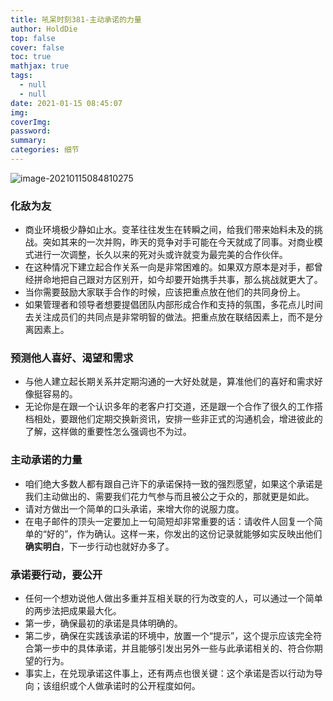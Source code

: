```yaml
---
title: 吼呆时刻381-主动承诺的力量
author: HoldDie
top: false
cover: false
toc: true
mathjax: true
tags:
  - null
  - null
date: 2021-01-15 08:45:07
img:
coverImg:
password:
summary:
categories: 细节
---
```


![image-20210115084810275](https://cdn.jsdelivr.net/gh/HoldDie/img1/20210115084810.png)

### 化敌为友

- 商业环境极少静如止水。变革往往发生在转瞬之间，给我们带来始料未及的挑战。突如其来的一次并购，昨天的竞争对手可能在今天就成了同事。对商业模式进行一次调整，长久以来的死对头或许就变为最完美的合作伙伴。
- 在这种情况下建立起合作关系一向是非常困难的。如果双方原本是对手，都曾经拼命地把自己跟对方区别开，如今却要开始携手共事，那么挑战就更大了。
- 当你需要鼓励大家联手合作的时候，应该把重点放在他们的共同身份上。
- 如果管理者和领导者想要提倡团队内部形成合作和支持的氛围，多花点儿时间去关注成员们的共同点是非常明智的做法。把重点放在联结因素上，而不是分离因素上。

### 预测他人喜好、渴望和需求

- 与他人建立起长期关系并定期沟通的一大好处就是，算准他们的喜好和需求好像挺容易的。
- 无论你是在跟一个认识多年的老客户打交道，还是跟一个合作了很久的工作搭档相处，要跟他们定期交换新资讯，安排一些非正式的沟通机会，增进彼此的了解，这样做的重要性怎么强调也不为过。

### 主动承诺的力量

- 咱们绝大多数人都有跟自己许下的承诺保持一致的强烈愿望，如果这个承诺是我们主动做出的、需要我们花力气参与而且被公之于众的，那就更是如此。
- 请对方做出一个简单的口头承诺，来增大你的说服力度。
- 在电子邮件的顶头一定要加上一句简短却非常重要的话：请收件人回复一个简单的“好的”，作为确认。这样一来，你发出的这份记录就能够如实反映出他们**确实明白**，下一步行动也就好办多了。

### 承诺要行动，要公开

- 任何一个想劝说他人做出多重并互相关联的行为改变的人，可以通过一个简单的两步法把成果最大化。
- 第一步，确保最初的承诺是具体明确的。
- 第二步，确保在实践该承诺的环境中，放置一个“提示”，这个提示应该完全符合第一步中的具体承诺，并且能够引发出另外一些与此承诺相关的、符合你期望的行为。
- 事实上，在兑现承诺这件事上，还有两点也很关键：这个承诺是否以行动为导向；该组织或个人做承诺时的公开程度如何。